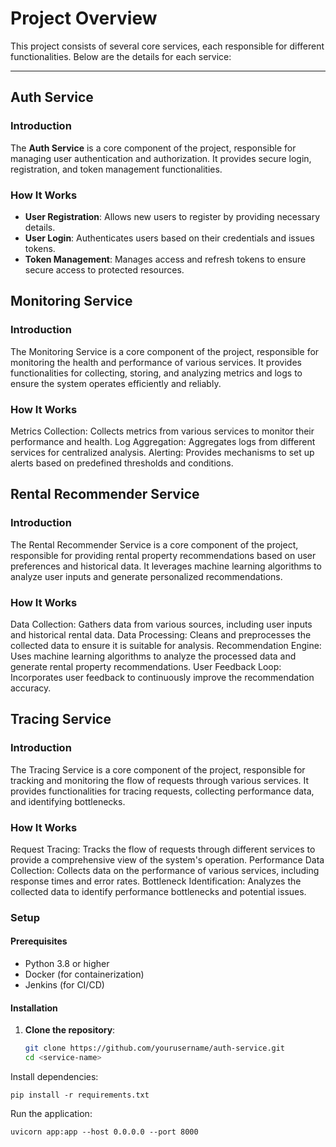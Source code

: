 # Project Overview

This project consists of several core services, each responsible for different functionalities. Below are the details for each service:

---

## Auth Service

### Introduction
The **Auth Service** is a core component of the project, responsible for managing user authentication and authorization. It provides secure login, registration, and token management functionalities.

### How It Works
- **User Registration**: Allows new users to register by providing necessary details.
- **User Login**: Authenticates users based on their credentials and issues tokens.
- **Token Management**: Manages access and refresh tokens to ensure secure access to protected resources.


## Monitoring Service
### Introduction
The Monitoring Service is a core component of the project, responsible for monitoring the health and performance of various services. It provides functionalities for collecting, storing, and analyzing metrics and logs to ensure the system operates efficiently and reliably.  
###  How It Works
Metrics Collection: Collects metrics from various services to monitor their performance and health.
Log Aggregation: Aggregates logs from different services for centralized analysis.
Alerting: Provides mechanisms to set up alerts based on predefined thresholds and conditions.

## Rental Recommender Service
### Introduction
The Rental Recommender Service is a core component of the project, responsible for providing rental property recommendations based on user preferences and historical data. It leverages machine learning algorithms to analyze user inputs and generate personalized recommendations.  
### How It Works
Data Collection: Gathers data from various sources, including user inputs and historical rental data.
Data Processing: Cleans and preprocesses the collected data to ensure it is suitable for analysis.
Recommendation Engine: Uses machine learning algorithms to analyze the processed data and generate rental property recommendations.
User Feedback Loop: Incorporates user feedback to continuously improve the recommendation accuracy.

## Tracing Service
### Introduction
The Tracing Service is a core component of the project, responsible for tracking and monitoring the flow of requests through various services. It provides functionalities for tracing requests, collecting performance data, and identifying bottlenecks.  
### How It Works
Request Tracing: Tracks the flow of requests through different services to provide a comprehensive view of the system's operation.
Performance Data Collection: Collects data on the performance of various services, including response times and error rates.
Bottleneck Identification: Analyzes the collected data to identify performance bottlenecks and potential issues.




### Setup
#### Prerequisites
- Python 3.8 or higher
- Docker (for containerization)
- Jenkins (for CI/CD)

#### Installation
1. **Clone the repository**:  
   ```bash
   git clone https://github.com/yourusername/auth-service.git
   cd <service-name>
    ```

Install dependencies:  
````
pip install -r requirements.txt
````
Run the application:  
````
uvicorn app:app --host 0.0.0.0 --port 8000
````